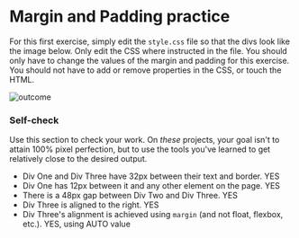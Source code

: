 # Margin and Padding practice

For this first exercise, simply edit the `style.css` file so that the divs look like the image below. Only edit the CSS where instructed in the file.  You should only have to change the values of the margin and padding for this exercise. You should not have to add or remove properties in the CSS, or touch the HTML.

![outcome](./desired-outcome.png)

### Self-check 
Use this section to check your work. On _these_ projects, your goal isn't to attain 100% pixel perfection, but to use the tools you've learned to get relatively close to the desired output.

- Div One and Div Three have 32px between their text and border. YES
- Div One has 12px between it and any other element on the page. YES
- There is a 48px gap between Div Two and Div Three. YES
- Div Three is aligned to the right. YES
- Div Three's alignment is achieved using `margin` (and not float, flexbox, etc.). YES, using AUTO value